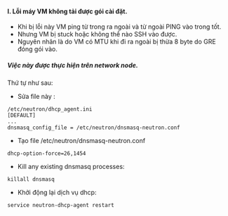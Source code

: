 #### I. Lỗi máy VM không tải được gói cài đặt.

- Khi bị lỗi này VM ping từ trong ra ngoài và từ ngoài PING vào trong tốt.
- Nhưng VM bị stuck hoặc không thể nào SSH vào được.
- Nguyên nhân là do VM có MTU khi đi ra ngoài bị thừa 8 byte do GRE đóng gói vào.
 
##### Việc này được thực hiện trên network node.
Thứ tự như sau: 
- Sửa file này :
```
/etc/neutron/dhcp_agent.ini
[DEFAULT]
...
dnsmasq_config_file = /etc/neutron/dnsmasq-neutron.conf
```
- Tạo file /etc/neutron/dnsmasq-neutron.conf 
```
dhcp-option-force=26,1454
```
- Kill any existing dnsmasq processes:
```
killall dnsmasq
```
- Khởi động lại dịch vụ dhcp:

```
service neutron-dhcp-agent restart
```
